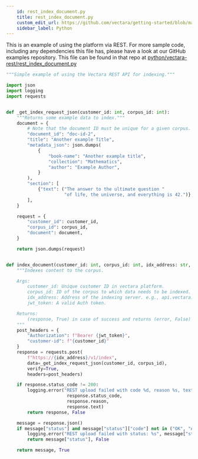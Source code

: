 ```yaml
---
    id: rest_index_document.py
    title: rest_index_document.py
    custom_edit_url: https://github.com/vectara/getting-started/blob/main/language-examples/python/vectara-rest/rest_index_document.py
    sidebar_label: Python
---
```


This is an example of using the platform via REST.  For more sample code, including any dependencies this file has, please have a look at our GitHub examples repository.  This file can be found in that repo at <a href="https://github.com/vectara/getting-started/tree/main/language-examples/python/vectara-rest/rest_index_document.py">python/vectara-rest/rest_index_document.py</a>

```py title="python/vectara-rest/rest_index_document.py"
"""Simple example of using the Vectara REST API for indexing."""

import json
import logging
import requests


def _get_index_request_json(customer_id: int, corpus_id: int):
    """Returns some example data to index."""
    document = {
        # Note that the document ID must be unique for a given corpus.
        "document_id": "doc-id-2",
        "title": "Another example Title",
        "metadata_json": json.dumps(
            {
                "book-name": "Another example title",
                "collection": "Mathematics",
                "author": "Example Author",
            }
        ),
        "section": [
            {"text": ("The answer to the ultimate question "
                      "of life, the universe, and everything is 42.")},
        ],
    }

    request = {
        "customer_id": customer_id,
        "corpus_id": corpus_id,
        "document": document,
    }

    return json.dumps(request)


def index_document(customer_id: int, corpus_id: int, idx_address: str, jwt_token: str):
    """Indexes content to the corpus.

    Args:
        customer_id: Unique customer ID in vectara platform.
        corpus_id: ID of the corpus to which data needs to be indexed.
        idx_address: Address of the indexing server. e.g., api.vectara.io
        jwt_token: A valid Auth token.

    Returns:
        (response, True) in case of success and returns (error, False) in case of failure.
    """
    post_headers = {
        "Authorization": f"Bearer {jwt_token}",
        "customer-id": f"{customer_id}"
    }
    response = requests.post(
        f"https://{idx_address}/v1/index",
        data=_get_index_request_json(customer_id, corpus_id),
        verify=True,
        headers=post_headers)

    if response.status_code != 200:
        logging.error("REST upload failed with code %d, reason %s, text %s",
                       response.status_code,
                       response.reason,
                       response.text)
        return response, False

    message = response.json()
    if message["status"] and message["status"]["code"] not in ("OK", "ALREADY_EXISTS"):
        logging.error("REST upload failed with status: %s", message["status"])
        return message["status"], False

    return message, True

```
